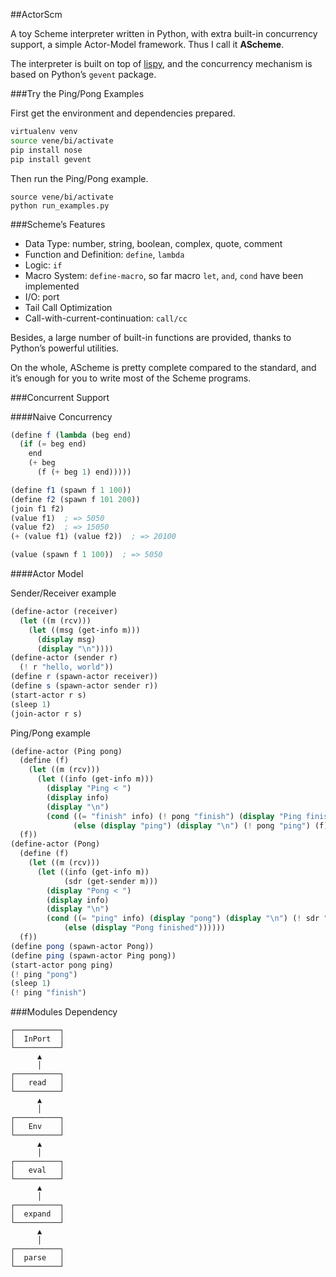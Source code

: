 ##ActorScm

A toy Scheme interpreter written in Python, with extra built-in concurrency support, a simple Actor-Model framework.
Thus I call it **AScheme**.

The interpreter is built on top of [lispy](http://norvig.com/lispy2.html),
and the concurrency mechanism is based on Python’s ``gevent`` package.

###Try the Ping/Pong Examples

First get the environment and dependencies prepared.

```sh
virtualenv venv
source vene/bi/activate
pip install nose
pip install gevent
```

Then run the Ping/Pong example.

```
source vene/bi/activate
python run_examples.py
```

###Scheme’s Features

* Data Type: number, string, boolean, complex, quote, comment
* Function and Definition: ``define``, ``lambda``
* Logic: ``if``
* Macro System: ``define-macro``, so far macro ``let``, ``and``, ``cond`` have been implemented
* I/O: port
* Tail Call Optimization
* Call-with-current-continuation: ``call/cc``

Besides, a large number of built-in functions are provided, thanks to Python’s powerful utilities.

On the whole, AScheme is pretty complete compared to the standard, 
and it’s enough for you to write most of the Scheme programs.

###Concurrent Support

####Naive Concurrency

```scheme
(define f (lambda (beg end)
  (if (= beg end)
    end
    (+ beg
      (f (+ beg 1) end)))))

(define f1 (spawn f 1 100))
(define f2 (spawn f 101 200))
(join f1 f2)
(value f1)  ; => 5050
(value f2)  ; => 15050
(+ (value f1) (value f2))  ; => 20100

(value (spawn f 1 100))  ; => 5050
```

####Actor Model

Sender/Receiver example

```scheme
(define-actor (receiver)
  (let ((m (rcv)))
    (let ((msg (get-info m)))
      (display msg)
      (display "\n"))))
(define-actor (sender r)
  (! r "hello, world"))
(define r (spawn-actor receiver))
(define s (spawn-actor sender r))
(start-actor r s)
(sleep 1)
(join-actor r s)
```

Ping/Pong example

```scheme
(define-actor (Ping pong)
  (define (f)
    (let ((m (rcv)))
      (let ((info (get-info m)))
        (display "Ping < ")
        (display info)
        (display "\n")
        (cond ((= "finish" info) (! pong "finish") (display "Ping finished"))
              (else (display "ping") (display "\n") (! pong "ping") (f))))))
  (f))
(define-actor (Pong)
  (define (f)
    (let ((m (rcv)))
      (let ((info (get-info m))
            (sdr (get-sender m)))
        (display "Pong < ")
        (display info)
        (display "\n")
        (cond ((= "ping" info) (display "pong") (display "\n") (! sdr "pong") (f))
            (else (display "Pong finished"))))))
  (f))
(define pong (spawn-actor Pong))
(define ping (spawn-actor Ping pong))
(start-actor pong ping)
(! ping "pong")
(sleep 1)
(! ping "finish")
```

###Modules Dependency

```
┌──────────┐
│  InPort  │
└──────────┘
      ▲     
      │     
┌──────────┐
│   read   │
└──────────┘
      ▲     
      │     
┌──────────┐
│   Env    │
└──────────┘
      ▲     
      │     
┌──────────┐
│   eval   │
└──────────┘
      ▲     
      │     
┌──────────┐
│  expand  │
└──────────┘
      ▲     
      │     
┌──────────┐
│  parse   │
└──────────┘
```
